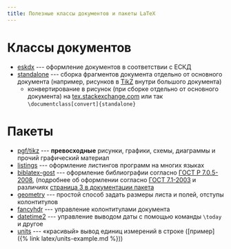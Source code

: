 ```yaml
---
title: Полезные классы документов и пакеты LaTeX
---
```


# Классы документов

- [eskdx](https://www.ctan.org/pkg/eskdx) --- оформление документов в
  соответствии с ЕСКД
- [standalone](https://www.ctan.org/pkg/standalone) --- сборка
  фрагментов документа отдельно от основного документа (например,
  рисунков в [TikZ](https://www.ctan.org/pkg/pgf) внутри большого
  документа)
  - конвертирование в рисунок (при сборке отдельно от основного
    документа) на
    [tex.stackexchange.com](http://tex.stackexchange.com/a/11880/119485)
	или так `\documentclass[convert]{standalone}`

# Пакеты

- [pgf/tikz](http://ctan.org/pkg/pgf) --- **превосходные** рисунки,
  графики, схемы, диаграммы и прочий графический материал
- [listings](http://ctan.org/pkg/listings) --- оформление листингов
  программ на многих языках
- [biblatex-gost](http://ctan.org/pkg/biblatex-gost) --- оформление
  библиографии согласно
  [ГОСТ Р 7.0.5-2008](https://ru.wikisource.org/wiki/ГОСТ_Р_7.0.5-2008),
  (подробнее об оформлении согласно
  [ГОСТ 7.1-2003](https://ru.wikisource.org/wiki/ГОСТ_7.1-2003)
  и различиях
  [страница 3 в документации пакета](http://mirrors.ctan.org/macros/latex/contrib/biblatex-contrib/biblatex-gost/doc/biblatex-gost.pdf#page=3)
- [geometry](http://ctan.org/pkg/geometry) --- простой способ задать
  размеры листа и полей, отступы колонтитулов
- [fancyhdr](http://ctan.org/pkg/fancyhdr) --- управление
  колонтитулами документа
- [datetime2](https://www.ctan.org/pkg/datetime2) --- управление
  выводом даты с помощью команды `\today` и другое
- [units](http://ctan.org/pkg/units) --- «красивый» вывод единиц
  измерений в строке ([пример]({% link latex/units-example.md %}))

